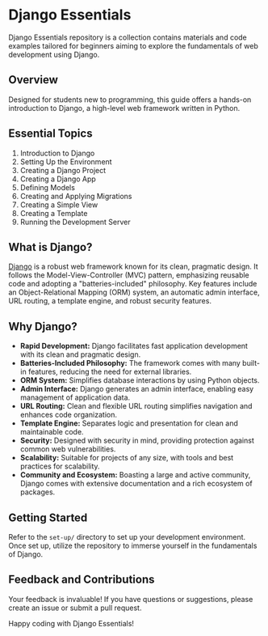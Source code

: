 # Django Essentials

Django Essentials repository is a collection contains materials and code examples tailored for beginners aiming to explore the fundamentals of web development using Django.

## Overview

Designed for students new to programming, this guide offers a hands-on introduction to Django, a high-level web framework written in Python.

## Essential Topics

1. Introduction to Django
2. Setting Up the Environment
3. Creating a Django Project
4. Creating a Django App
5. Defining Models
6. Creating and Applying Migrations
7. Creating a Simple View
8. Creating a Template
9. Running the Development Server


## What is Django?

[Django](https://docs.djangoproject.com/en/5.0/topics/) is a robust web framework known for its clean, pragmatic design. It follows the Model-View-Controller (MVC) pattern, emphasizing reusable code and adopting a "batteries-included" philosophy. Key features include an Object-Relational Mapping (ORM) system, an automatic admin interface, URL routing, a template engine, and robust security features.

## Why Django?

- **Rapid Development:** Django facilitates fast application development with its clean and pragmatic design.
- **Batteries-Included Philosophy:** The framework comes with many built-in features, reducing the need for external libraries.
- **ORM System:** Simplifies database interactions by using Python objects.
- **Admin Interface:** Django generates an admin interface, enabling easy management of application data.
- **URL Routing:** Clean and flexible URL routing simplifies navigation and enhances code organization.
- **Template Engine:** Separates logic and presentation for clean and maintainable code.
- **Security:** Designed with security in mind, providing protection against common web vulnerabilities.
- **Scalability:** Suitable for projects of any size, with tools and best practices for scalability.
- **Community and Ecosystem:** Boasting a large and active community, Django comes with extensive documentation and a rich ecosystem of packages.


## Getting Started

Refer to the `set-up/` directory to set up your development environment. Once set up, utilize the repository to immerse yourself in the fundamentals of Django.


## Feedback and Contributions

Your feedback is invaluable! If you have questions or suggestions, please create an issue or submit a pull request.

Happy coding with Django Essentials!
